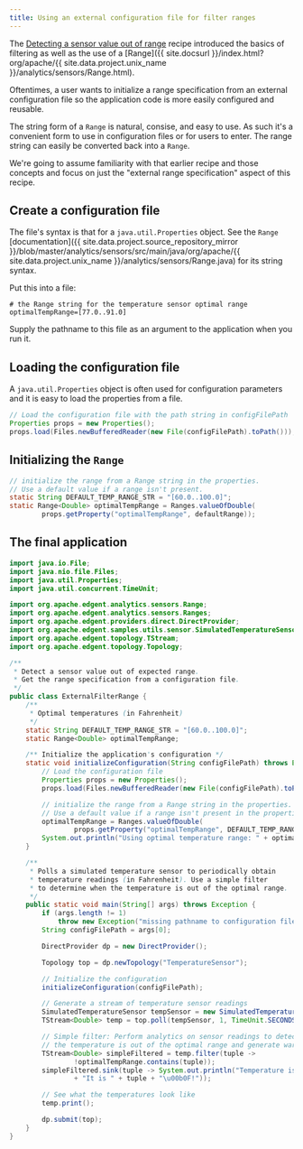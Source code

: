 ```yaml
---
title: Using an external configuration file for filter ranges
---
```


The [Detecting a sensor value out of range](recipe_value_out_of_range.html) recipe introduced the basics of filtering as well as the use of a [Range]({{ site.docsurl }}/index.html?org/apache/{{ site.data.project.unix_name }}/analytics/sensors/Range.html).

Oftentimes, a user wants to initialize a range specification from an external configuration file so the application code is more easily configured and reusable.

The string form of a `Range` is natural, consise, and easy to use. As such it's a convenient form to use in configuration files or for users to enter. The range string can easily be converted back into a `Range`.

We're going to assume familiarity with that earlier recipe and those concepts and focus on just the "external range specification" aspect of this recipe.

## Create a configuration file

The file's syntax is that for a `java.util.Properties` object. See the `Range` [documentation]({{ site.data.project.source_repository_mirror }}/blob/master/analytics/sensors/src/main/java/org/apache/{{ site.data.project.unix_name }}/analytics/sensors/Range.java) for its string syntax.

Put this into a file:

```
# the Range string for the temperature sensor optimal range
optimalTempRange=[77.0..91.0]
```

Supply the pathname to this file as an argument to the application when you run it.

## Loading the configuration file

A `java.util.Properties` object is often used for configuration parameters and it is easy to load the properties from a file.

```java
// Load the configuration file with the path string in configFilePath
Properties props = new Properties();
props.load(Files.newBufferedReader(new File(configFilePath).toPath()));
```

## Initializing the `Range`

```java
// initialize the range from a Range string in the properties.
// Use a default value if a range isn't present.
static String DEFAULT_TEMP_RANGE_STR = "[60.0..100.0]";
static Range<Double> optimalTempRange = Ranges.valueOfDouble(
        props.getProperty("optimalTempRange", defaultRange));
```

## The final application

```java
import java.io.File;
import java.nio.file.Files;
import java.util.Properties;
import java.util.concurrent.TimeUnit;

import org.apache.edgent.analytics.sensors.Range;
import org.apache.edgent.analytics.sensors.Ranges;
import org.apache.edgent.providers.direct.DirectProvider;
import org.apache.edgent.samples.utils.sensor.SimulatedTemperatureSensor;
import org.apache.edgent.topology.TStream;
import org.apache.edgent.topology.Topology;

/**
 * Detect a sensor value out of expected range.
 * Get the range specification from a configuration file.
 */
public class ExternalFilterRange {
    /**
     * Optimal temperatures (in Fahrenheit)
     */
    static String DEFAULT_TEMP_RANGE_STR = "[60.0..100.0]";
    static Range<Double> optimalTempRange;

    /** Initialize the application's configuration */
    static void initializeConfiguration(String configFilePath) throws Exception {
        // Load the configuration file
        Properties props = new Properties();
        props.load(Files.newBufferedReader(new File(configFilePath).toPath()));

        // initialize the range from a Range string in the properties.
        // Use a default value if a range isn't present in the properties.
        optimalTempRange = Ranges.valueOfDouble(
                props.getProperty("optimalTempRange", DEFAULT_TEMP_RANGE_STR));
        System.out.println("Using optimal temperature range: " + optimalTempRange);
    }

    /**
     * Polls a simulated temperature sensor to periodically obtain
     * temperature readings (in Fahrenheit). Use a simple filter
     * to determine when the temperature is out of the optimal range.
     */
    public static void main(String[] args) throws Exception {
        if (args.length != 1)
            throw new Exception("missing pathname to configuration file");
        String configFilePath = args[0];

        DirectProvider dp = new DirectProvider();

        Topology top = dp.newTopology("TemperatureSensor");

        // Initialize the configuration
        initializeConfiguration(configFilePath);

        // Generate a stream of temperature sensor readings
        SimulatedTemperatureSensor tempSensor = new SimulatedTemperatureSensor();
        TStream<Double> temp = top.poll(tempSensor, 1, TimeUnit.SECONDS);

        // Simple filter: Perform analytics on sensor readings to detect when
        // the temperature is out of the optimal range and generate warnings
        TStream<Double> simpleFiltered = temp.filter(tuple ->
                !optimalTempRange.contains(tuple));
        simpleFiltered.sink(tuple -> System.out.println("Temperature is out of range! "
                + "It is " + tuple + "\u00b0F!"));

        // See what the temperatures look like
        temp.print();

        dp.submit(top);
    }
}
```
